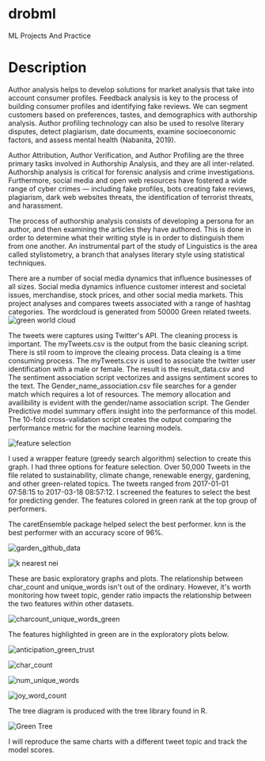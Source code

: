 # drobml
ML Projects And Practice

Description
=================================
Author analysis helps to develop solutions for market analysis that take into account consumer profiles. Feedback analysis is key to the process of building consumer profiles and identifying fake reviews. We can segment customers based on preferences, tastes, and demographics with authorship analysis. Author profiling technology can also be used to resolve literary disputes, detect plagiarism, date documents, examine socioeconomic factors, and assess mental health (Nabanita, 2019).

Author Attribution, Author Verification, and Author Profiling are the three primary tasks involved in Authorship Analysis, and they are all inter-related. Authorship analysis is critical for forensic analysis and crime investigations. Furthermore, social media and open web resources have fostered a wide range of cyber crimes — including fake profiles, bots creating fake reviews, plagiarism, dark web websites threats, the identification of terrorist threats, and harassment.

The process of authorship analysis consists of developing a persona for an author, and then examining the articles they have authored. This is done in order to determine what their writing style is in order to distinguish them from one another. An instrumental part of the study of Linguistics is the area called stylistometry, a branch that analyses literary style using statistical techniques.

 There are a number of social media dynamics that influence businesses of all sizes. Social media dynamics influence customer interest and societal issues, merchandise, stock prices, and other social media markets. This project analyses and compares tweets associated with a range of hashtag categories. 
The wordcloud is generated from 50000 Green related tweets.
![green world cloud](https://user-images.githubusercontent.com/5244413/138534045-1d5eb12e-2858-44c6-b278-9cdf63524c03.png)

The tweets were captures using Twitter's API. The cleaning process is important.  The myTweets.csv is the output from the basic cleaning script. There is stil room to improve the cleaing process. Data cleaing is a time consuming process. The myTweets.csv is used to associate the twitter user identification with a male or female. The result is the result_data.csv and The sentiment association script vectorizes and assigns sentiment scores to the text. 
The Gender_name_association.csv file searches for a gender match which requires a lot of resources. The memory allocation and availibility is evident with the gender/name association script. The Gender Predictive model summary offers insight into the performance of this model. The 10-fold cross-validation script creates the output comparing the performance metric for the machine learning models. 

![feature selection](https://user-images.githubusercontent.com/5244413/138268397-7a5ac09a-f727-4c11-9a9f-baf602618aae.png)

I used a wrapper feature (greedy search algorithm) selection to create this graph. I had three options for feature selection. Over 50,000 Tweets in the file related to sustainability, climate change, renewable energy, gardening, and other green-related topics. The tweets ranged from 2017-01-01 07:58:15 to 2017-03-18 08:57:12. I screened the features to select the best for predicting gender. The features colored in green rank at the top group of performers.


The caretEnsemble package helped select the best performer. 
knn is the best performer with an accuracy score of 96%. 

![garden_github_data](https://user-images.githubusercontent.com/5244413/140437201-834a4a4f-ec3d-4a5e-bff2-aed429a115ec.PNG)



![k nearest nei](https://user-images.githubusercontent.com/5244413/140444841-451cb182-3644-4678-b181-a7b33b3ad8d1.PNG)

These are basic exploratory graphs and plots. The relationship between char_count and unique_words isn't out of the ordinary. However, it's worth monitoring how tweet topic, gender ratio impacts the relationship between the two features within other datasets. 



![charcount_unique_words_green](https://user-images.githubusercontent.com/5244413/138534299-1e15db05-ba88-4c7b-b0b7-168009975bef.png)


The features highlighted in green are in the exploratory plots below.




![anticipation_green_trust](https://user-images.githubusercontent.com/5244413/138536042-848bfc05-e52b-4cef-891e-8dfe98d86873.png)

![char_count](https://user-images.githubusercontent.com/5244413/138536026-65d92684-e4fa-499d-bc7e-2678e9444f7e.png)

![num_unique_words](https://user-images.githubusercontent.com/5244413/138536064-09bd1013-f653-41d8-a7c7-753903482606.png)

![joy_word_count](https://user-images.githubusercontent.com/5244413/138536056-21c8ce03-5f8a-4b9b-aafb-616dc4fb81bc.png)

The tree diagram is produced with the tree library found in R. 

![Green Tree](https://user-images.githubusercontent.com/5244413/138540293-3da66d8b-f783-4aa1-9600-578c35f4d604.png)

I will reproduce the same charts with a different tweet topic and track the model scores. 

